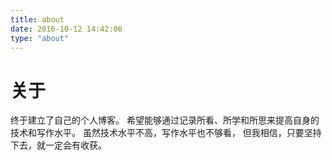 ```yaml
---
title: about
date: 2016-10-12 14:42:06
type: "about"
---
```

# 关于

终于建立了自己的个人博客。
希望能够通过记录所看、所学和所思来提高自身的技术和写作水平。
虽然技术水平不高，写作水平也不够看，
但我相信，只要坚持下去，就一定会有收获。
